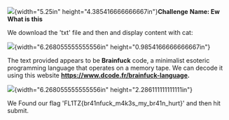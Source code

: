 ![](media/image1.png){width="5.25in"
height="4.385416666666667in"}**Challenge** **Name: Ew What is this**

We download the 'txt' file and then and display content with cat:

![](media/image2.png){width="6.268055555555556in"
height="0.9854166666666667in"}

The text provided appears to be **Brainfuck** code, a minimalist
esoteric programming language that operates on a memory tape. We can
decode it using this website
**<https://www.dcode.fr/brainfuck-language>.**

![](media/image3.png){width="6.268055555555556in"
height="2.286111111111111in"}

We Found our flag 'FL1TZ{br41nfuck_m4k3s_my_br41n_hurt}' and then hit
submit.
